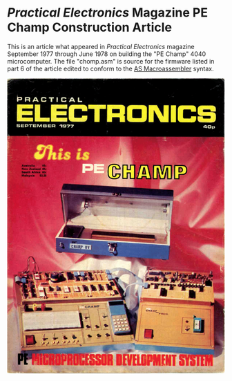 # *Practical Electronics* Magazine PE Champ Construction Article
This is an article what appeared in *Practical Electronics* magazine September 1977 through June 1978 on building the "PE Champ" 4040 microcomputer. The file "chomp.asm" is source for the firmware listed in part 6 of the article edited to conform to the [AS Macroassembler](http://john.ccac.rwth-aachen.de:8000/as/) syntax.
<p align="center"><img src="/images/PE Cover.png"/>
